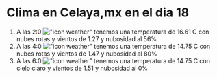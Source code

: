 # Clima en Celaya,mx en el dia 18

1. A las 2:0 !["icon weather"](http://openweathermap.org/img/w/04n.png) tenemos una temperatura de 16.61 C con nubes rotas y  vientos de 1.27 y nubosidad al 56%
1. A las 4:0 !["icon weather"](http://openweathermap.org/img/w/04n.png) tenemos una temperatura de 14.75 C con nubes rotas y  vientos de 1.47 y nubosidad al 80%
1. A las 6:0 !["icon weather"](http://openweathermap.org/img/w/01n.png) tenemos una temperatura de 14.75 C con cielo claro y  vientos de 1.51 y nubosidad al 0%

